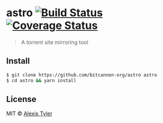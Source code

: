 # astro [![Build Status](https://travis-ci.org/bitcannon-org/astro.svg?branch=master)](https://travis-ci.org/bitcannon-org/astro) [![Coverage Status](https://coveralls.io/repos/github/bitcannon-org/astro/badge.svg?branch=master)](https://coveralls.io/github/bitcannon-org/astro?branch=master)

> A torrent site mirroring tool


## Install

```bash
$ git clone https://github.com/bitcannon-org/astro astro
$ cd astro && yarn install
```

## License

MIT © [Alexis Tyler](https://wvvw.me)
